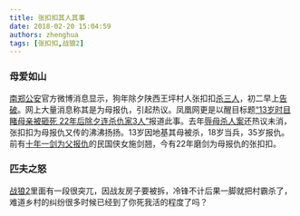 ```yaml
---
title: 张扣扣其人其事
date: 2018-02-20 15:04:59
authors: zhenghua
tags: [张扣扣,战狼2]
---
```


### 母爱如山

[南郑公安](https://weibo.com/u/3280926852)官方微博消息显示，狗年除夕陕西王坪村人张扣扣[杀三人](https://weibo.com/3280926852/G3fSS5MBp)，初二早上[告破](https://weibo.com/3280926852/G3vDzx2f4)。网上大量消息称其是为母报仇，引起热议。凤凰网更是以醒目标题[“13岁时目睹母亲被砸死 22年后除夕连杀仇家3人”](http://news.ifeng.com/a/20180218/56109821_0.shtml)报道此事。去年[辱母杀人案](http://www.court.gov.cn/fabu-xiangqing-48802.html)还热议未消，张扣扣为母报仇又传的沸沸扬扬。13岁因地基其母被杀，18岁当兵，35岁报仇。前有[十年一剑为父报仇](http://dangshi.people.com.cn/n/2013/0326/c85037-20914381.html)的民国侠女施剑翘，今有22年磨剑为母报仇的张扣扣。
<!--truncate-->
### 匹夫之怒

[战狼2](https://v.qq.com/x/cover/wi8e2p5kirdaf3j/s00242sxrne.html)里面有一段很突兀，因战友房子要被拆，冷锋不计后果一脚就把村霸杀了，难道乡村的纠纷很多时候已经到了你死我活的程度了吗？


